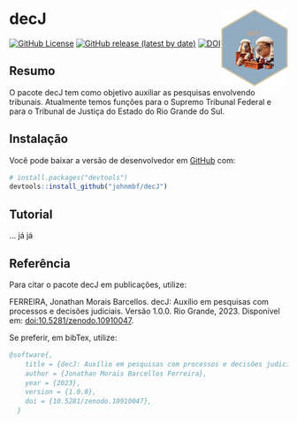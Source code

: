 
<!-- README.md is generated from README.Rmd. Please edit that file -->

# decJ <img src="man/figures/logo.png" align="right" height="139" alt="" />

<!-- badges: start -->

[![GitHub
License](https://img.shields.io/github/license/johnmbf/decJ)](https://img.shields.io/github/license/johnmbf/decJ)
[![GitHub release (latest by
date)](https://img.shields.io/github/v/release/johnmbf/decJ)](https://img.shields.io/github/v/release/johnmbf/decJ)
[![DOI](https://zenodo.org/badge/654781778.svg)](https://zenodo.org/doi/10.5281/zenodo.10910046)
<!-- badges: end -->

## Resumo

O pacote decJ tem como objetivo auxiliar as pesquisas envolvendo
tribunais. Atualmente temos funções para o Supremo Tribunal Federal e
para o Tribunal de Justiça do Estado do Rio Grande do Sul.

## Instalação

Você pode baixar a versão de desenvolvedor em
[GitHub](https://github.com/johnmbf/decJ) com:

``` r
# install.packages("devtools")
devtools::install_github("johnmbf/decJ")
```

## Tutorial

… já já

## Referência

Para citar o pacote decJ em publicações, utilize:

FERREIRA, Jonathan Morais Barcellos. decJ: Auxílio em pesquisas com
processos e decisões judiciais. Versão 1.0.0. Rio Grande, 2023.
Disponível em: <doi:10.5281/zenodo.10910047>.

Se preferir, em bibTex, utilize:

``` bibtex
@software{,
    title = {decJ: Auxílio em pesquisas com processos e decisões judiciais},
    author = {Jonathan Morais Barcellos Ferreira},
    year = {2023},
    version = {1.0.0},
    doi = {10.5281/zenodo.10910047},
  }
```
